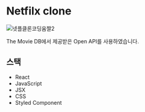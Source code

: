 # Netfilx clone



![넷플클론코딩움짤2](https://user-images.githubusercontent.com/83391349/138401690-1f8ca8d9-7e1f-456d-be8b-edde51246a06.gif)



The Movie DB에서 제공받은 Open API를 사용하였습니다.




##  스택

* React
* JavaScript
* JSX
* CSS
* Styled Component

